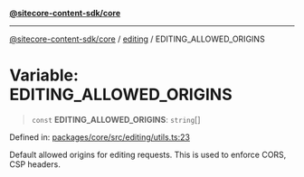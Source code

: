 [**@sitecore-content-sdk/core**](../../README.md)

***

[@sitecore-content-sdk/core](../../README.md) / [editing](../README.md) / EDITING\_ALLOWED\_ORIGINS

# Variable: EDITING\_ALLOWED\_ORIGINS

> `const` **EDITING\_ALLOWED\_ORIGINS**: `string`[]

Defined in: [packages/core/src/editing/utils.ts:23](https://github.com/Sitecore/xmc-jss-dev/blob/2587fa13814e20ee230863406a92229f2eebdb43/packages/core/src/editing/utils.ts#L23)

Default allowed origins for editing requests. This is used to enforce CORS, CSP headers.
